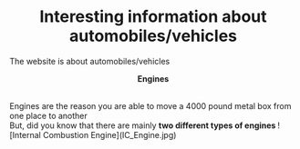 <h1 align="center">
 Interesting information about automobiles/vehicles
</h1>
The website is about automobiles/vehicles
<p align="center">
  <strong> Engines </strong>
</p>
<br>
Engines are the reason you are able to move a 4000 pound metal box from one place to another
<br>
But, did you know that there are mainly <strong> two different types of engines </strong>
![Internal Combustion Engine](IC_Engine.jpg)
